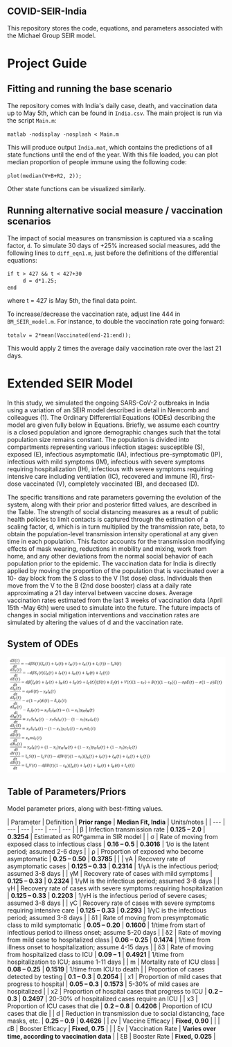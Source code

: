COVID-SEIR-India
----------------
This repository stores the code, equations, and parameters associated with the Michael Group SEIR model.

# Project Guide
## Fitting and running the base scenario
The repository comes with India's daily case, death, and vaccination data up to
May 5th, which can be found in `India.csv`. The main project is run via the
script `Main.m`:

`matlab -nodisplay -nosplash < Main.m`

This will produce output `India.mat`, which contains the predictions of all
state functions until the end of the year. With this file loaded, you can plot
median proportion of people immune using the following code:

`plot(median(V+B+R2, 2));`

Other state functions can be visualized similarly.

## Running alternative social measure / vaccination scenarios

The impact of social measures on transmission is captured via a scaling factor,
`d`. To simulate 30 days of +25% increased social measures, add the following
lines to `diff_eqn1.m`, just before the definitions of the differential
equations:
```
if t > 427 && t < 427+30
     d = d*1.25;
end
 ```

where t = 427 is May 5th, the final data point.

To increase/decrease the vaccination rate, adjust line 444 in
`BM_SEIR_model.m`. For instance, to double the vaccination rate
going forward:

`totalv = 2*mean(Vaccinated(end-21:end));`

This would apply 2 times the average daily vaccination rate over the
last 21 days.

# Extended SEIR Model 
In this study, we simulated the ongoing SARS-CoV-2 outbreaks in India using a variation of an SEIR model described in detail in Newcomb and colleagues (1). The Ordinary Differential Equations (ODEs) describing the model are given fully below in Equations. Briefly, we assume each country is a closed population and ignore demographic changes such that the total population size remains constant. The population is divided into compartments representing various infection stages: susceptible (S), exposed (E), infectious asymptomatic (IA), infectious pre-symptomatic (IP), infectious with mild symptoms (IM), infectious with severe symptoms requiring hospitalization (IH), infectious with severe symptoms requiring intensive care including ventilation (IC), recovered and immune (R), first-dose vaccinated (V), completely vaccinated (B), and deceased (D). 

The specific transitions and rate parameters governing the evolution of the system, along with their prior and posterior fitted values, are described in the Table. The strength of social distancing measures as a result of public health policies to limit contacts is captured through the estimation of a scaling factor, d, which is in turn multiplied by the transmission rate, beta, to obtain the population-level transmission intensity operational at any given time in each population. This factor accounts for the transmission modifying effects of mask wearing, reductions in mobility and mixing, work from home, and any other deviations from the normal social behavior of each population prior to the epidemic. The vaccination data for India is directly applied by moving the proportion of the population that is vaccinated over a 10- day block from the S class to the V (1st dose) class. Individuals then move from the V to the B (2nd dose booster) class at a daily rate approximating a 21 day interval between vaccine doses. Average vaccination rates estimated from the last 3 weeks of vaccination data (April 15th -May 6th) were used to simulate into the future. The future impacts of changes in social mitigation interventions and vaccination rates are simulated by altering the values of d and the vaccination rate.

System of ODEs
-------------

![System of Equations](equations.png)

Table of Parameters/Priors
---------------------
Model parameter priors, along with best-fitting values.

| Parameter | Definition | **Prior range** | **Median Fit, India** | Units/notes |
| --- | --- | --- | --- | --- | --- |
| β | Infection transmission rate | **0.125 – 2.0** | **0.3254** | Estimated as R0\*gamma in SIR model |
| σ | Rate of moving from exposed class to infectious class | **0.16 – 0.5** | **0.3016** | 1/σ is the latent period; assumed 2-6 days |
| ⍴ | Proportion of exposed who become asymptomatic | **0.25 – 0.50** | **0.3785** |   |
| γA | Recovery rate of asymptomatic cases | **0.125 – 0.33** | **0.2314** | 1/γA is the infectious period; assumed 3-8 days |
| γM | Recovery rate of cases with mild symptoms | **0.125 – 0.33** | **0.2324** | 1/γM is the infectious period; assumed 3-8 days |
| γH | Recovery rate of cases with severe symptoms requiring hospitalization | **0.125 – 0.33** | **0.2203** | 1/γH is the infectious period of severe cases; assumed 3-8 days |
| γC | Recovery rate of cases with severe symptoms requiring intensive care | **0.125 – 0.33** | **0.2293** | 1/γC is the infectious period; assumed 3-8 days |
| δ1 | Rate of moving from presymptomatic class to mild symptomatic | **0.05 – 0.20** | **0.1600** | 1/time from start of infectious period to illness onset; assume 5-20 days |
| δ2 | Rate of moving from mild case to hospitalized class | **0.06 – 0.25** | **0.1474** | 1/time from illness onset to hospitalization; assume 4-15 days |
| δ3 | Rate of moving from hospitalized class to ICU | **0.09 – 1** | **0.4921** | 1/time from hospitalization to ICU; assume 1-11 days |
| m | Mortality rate of ICU class | **0.08 – 0.25** | **0.1519** | 1/time from ICU to death |
 | Proportion of cases detected by testing | **0.1 – 0.3** | **0.2054** |
| x1 | Proportion of mild cases that progress to hospital | **0.05 – 0.3** | **0.1573** | 5-30% of mild cases are hospitalized |
| x2 | Proportion of hospital cases that progress to ICU | **0.2 – 0.3** | **0.2497** | 20-30% of hospitalized cases require an ICU |
| x3 | Proportion of ICU cases that die | **0.2 – 0.8** | **0.4206** | Proportion of ICU cases that die |
| d | Reduction in transmission due to social distancing, face masks, etc. | **0.25 – 0.9** | **0.4626**  |
| 𝜀v | Vaccine Efficacy | **Fixed, 0.90** |   |
| 𝜀B | Booster Efficacy | **Fixed, 0.75** |   |
| ξv | Vaccination Rate | **Varies over time, according to vaccination data** |
| ξB | Booster Rate | **Fixed, 0.025** |
